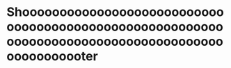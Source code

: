 # Shoooooooooooooooooooooooooooooooooooooooooooooooooooooooooooooooooooooooooooooooooooooooooooooooter

